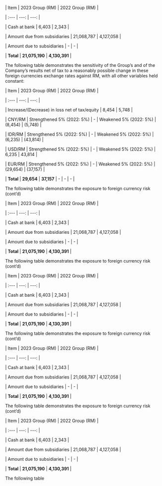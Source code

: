 | Item | 2023 Group (RM) | 2022 Group (RM) |
| :--- | ---: | ---: |
| Cash at bank | 6,403 | 2,343 |
| Amount due from subsidiaries | 21,068,787 | 4,127,058 |
| Amount due to subsidiaries | - | - |
| **Total** | **21,075,190** | **4,130,391** |

The following table demonstrates the sensitivity of the Group’s and of the Company’s results net of tax to a reasonably possible change in these foreign currencies exchange rates against RM, with all other variables held constant:

| Item | 2023 Group (RM) | 2022 Group (RM) |
| :--- | ---: | ---: |
| Increase/(Decrease) in loss net of tax/equity | 8,454 | 5,748 |
| CNY/RM | Strengthened 5% (2022: 5%) | - | Weakened 5% (2022: 5%) | (8,454) | (5,748) |
| IDR/RM | Strengthened 5% (2022: 5%) | - | Weakened 5% (2022: 5%) | (6,235) | (43,814) |
| USD/RM | Strengthened 5% (2022: 5%) | - | Weakened 5% (2022: 5%) | 6,235 | 43,814 |
| EUR/RM | Strengthened 5% (2022: 5%) | - | Weakened 5% (2022: 5%) | (29,654) | (37,157) |
| **Total** | **29,654** | **37,157** | - | - | - |

The following table demonstrates the exposure to foreign currency risk (cont’d)

| Item | 2023 Group (RM) | 2022 Group (RM) |
| :--- | ---: | ---: |
| Cash at bank | 6,403 | 2,343 |
| Amount due from subsidiaries | 21,068,787 | 4,127,058 |
| Amount due to subsidiaries | - | - |
| **Total** | **21,075,190** | **4,130,391** |

The following table demonstrates the exposure to foreign currency risk (cont’d)

| Item | 2023 Group (RM) | 2022 Group (RM) |
| :--- | ---: | ---: |
| Cash at bank | 6,403 | 2,343 |
| Amount due from subsidiaries | 21,068,787 | 4,127,058 |
| Amount due to subsidiaries | - | - |
| **Total** | **21,075,190** | **4,130,391** |

The following table demonstrates the exposure to foreign currency risk (cont’d)

| Item | 2023 Group (RM) | 2022 Group (RM) |
| :--- | ---: | ---: |
| Cash at bank | 6,403 | 2,343 |
| Amount due from subsidiaries | 21,068,787 | 4,127,058 |
| Amount due to subsidiaries | - | - |
| **Total** | **21,075,190** | **4,130,391** |

The following table demonstrates the exposure to foreign currency risk (cont’d)

| Item | 2023 Group (RM) | 2022 Group (RM) |
| :--- | ---: | ---: |
| Cash at bank | 6,403 | 2,343 |
| Amount due from subsidiaries | 21,068,787 | 4,127,058 |
| Amount due to subsidiaries | - | - |
| **Total** | **21,075,190** | **4,130,391** |

The following table